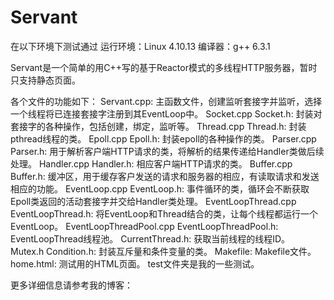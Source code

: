 # Servant

在以下环境下测试通过
 运行环境：Linux 4.10.13
 编译器：g++ 6.3.1

Servant是一个简单的用C++写的基于Reactor模式的多线程HTTP服务器，暂时只支持静态页面。

各个文件的功能如下：
Servant.cpp: 主函数文件，创建监听套接字并监听，选择一个线程将已连接套接字注册到其EventLoop中。
Socket.cpp Socket.h: 封装对套接字的各种操作，包括创建，绑定，监听等。
Thread.cpp Thread.h: 封装pthread线程的类。
Epoll.cpp Epoll.h: 封装epoll的各种操作的类。
Parser.cpp Parser.h: 用于解析客户端HTTP请求的类，将解析的结果传递给Handler类做后续处理。
Handler.cpp Handler.h: 相应客户端HTTP请求的类。
Buffer.cpp Buffer.h: 缓冲区，用于缓存客户发送的请求和服务器的相应，有读取请求和发送相应的功能。
EventLoop.cpp EventLoop.h: 事件循环的类，循环会不断获取Epoll类返回的活动套接字并交给Handler类处理。
EventLoopThread.cpp EventLoopThread.h: 将EventLoop和Thread结合的类，让每个线程都运行一个EventLoop。
EventLoopThreadPool.cpp EventLoopThreadPool.h: EventLoopThread线程池。
CurrentThread.h: 获取当前线程的线程ID。
Mutex.h Condition.h: 封装互斥量和条件变量的类。
Makefile: Makefile文件。
home.html: 测试用的HTML页面。
test文件夹是我的一些测试。

更多详细信息请参考我的博客：